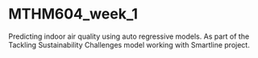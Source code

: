# MTHM604_week_1
Predicting indoor air quality using auto regressive models. As part of the Tackling Sustainability Challenges model working with Smartline project.
